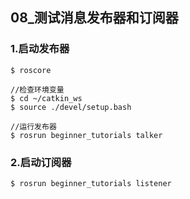 ## 08_测试消息发布器和订阅器

### 1.启动发布器

```
$ roscore
```

```
//检查环境变量
$ cd ~/catkin_ws
$ source ./devel/setup.bash
```

```
//运行发布器
$ rosrun beginner_tutorials talker
```

### 2.启动订阅器

```
$ rosrun beginner_tutorials listener
```

